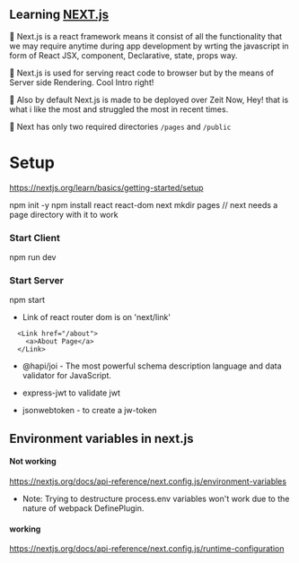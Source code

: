## Learning [NEXT.js](https://nextjs.org/learn/basics/)

🐳 Next.js is a react framework means it consist of all the functionality that we
may require anytime during app development by wrting the javascript in form of
React JSX, component, Declarative, state, props way.

🐳 Next.js is used for serving react code to browser but by the means of Server side Rendering. Cool Intro right!

🐳 Also by default Next.js is made to be deployed over Zeit Now, Hey! that is what i like the most and struggled the most in recent times.

🐳 Next has only two required directories `/pages` and `/public`

# Setup

https://nextjs.org/learn/basics/getting-started/setup

npm init -y
npm install react react-dom next
mkdir pages // next needs a page directory with it to work

### Start Client

npm run dev

### Start Server

npm start

- Link of react router dom is on 'next/link'

```
  <Link href="/about">
    <a>About Page</a>
  </Link>
```

- @hapi/joi - The most powerful schema description language and data validator for JavaScript.

- express-jwt to validate jwt
- jsonwebtoken - to create a jw-token

## Environment variables in next.js

#### Not working

https://nextjs.org/docs/api-reference/next.config.js/environment-variables

- Note: Trying to destructure process.env variables won't work due to the nature of webpack DefinePlugin.

#### working

https://nextjs.org/docs/api-reference/next.config.js/runtime-configuration
